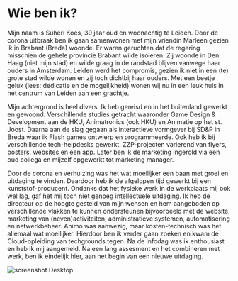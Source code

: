 
# Wie ben ik?

Mijn naam is Suheri Koes, 39 jaar oud en woonachtig te Leiden.
Door de corona uitbraak ben ik gaan samenwonen met mijn vriendin Marleen gezien ik in Brabant (Breda) woonde. Er waren geruchten dat de regering misschien de gehele provincie Brabant wilde isoleren. Zij woonde in Den Haag (niet mijn stad) en wilde graag in de randstad blijven vanwege haar ouders in Amsterdam. Leiden werd het compromis, gezien ik niet in een (te) grote stad wilde wonen en zij toch dichtbij haar ouders. Met een beetje geluk (lees: dedicatie en de mogelijkheid) wonen wij nu in een leuk huis in het centrum van Leiden aan een grachtje.

Mijn achtergrond is heel divers. Ik heb gereisd en in het buitenland gewerkt en gewoond. Verschillende studies getracht waaronder Game Design & Development aan de HKU, Animatronics (ook HKU) en Animatie op het st. Joost. Daarna aan de slag gegaan als interactieve vormgever bij SD&P in Breda waar ik Flash games ontwierp en programmeerde. Ook heb ik bij verschillende tech-helpdesks gewerkt. ZZP-projecten varierend van flyers, posters, websites en een app. Later ben ik de marketing ingerold via een oud collega en mijzelf opgewerkt tot marketing manager.

Door de corona en verhuizing was het wat moeilijker een baan met groei en uitdaging te vinden. Daardoor heb ik de afgelopen tijd gewerkt bij een kunststof-producent. Ondanks dat het fysieke werk in de werkplaats mij ook wel lag, gaf het mij toch niet genoeg intellectuele uitdaging. Ik heb de directeur op de hoogte gesteld van mijn wensen en hem aangeboden op verschillende vlakken te kunnen ondersteunen bijvoorbeeld met de website, marketing van (neven)activiteiten, administratieve systemen, automatisering en netwerkbeheer. Animo was aanwezig, maar kosten-technisch was het allemaal wat moeilijker. Hierdoor ben ik verder gaan zoeken en kwam de Cloud-opleiding van techgrounds tegen. Na de infodag was ik enthousiast en heb ik mij aangemeld. Na een lang assesment en het combineren met werk, ben ik eindelijk hier, aan het begin van een nieuwe uitdaging.

![screenshot Desktop](../00_includes/etc/vr_gif.gif)
